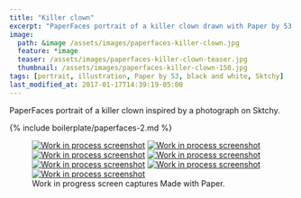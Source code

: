 ```yaml
---
title: "Killer clown"
excerpt: "PaperFaces portrait of a killer clown drawn with Paper by 53 on an iPad."
image: 
  path: &image /assets/images/paperfaces-killer-clown.jpg 
  feature: *image
  teaser: /assets/images/paperfaces-killer-clown-teaser.jpg
  thumbnail: /assets/images/paperfaces-killer-clown-150.jpg
tags: [portrait, illustration, Paper by 53, black and white, Sktchy]
last_modified_at: 2017-01-17T14:39:19-05:00
---
```


PaperFaces portrait of a killer clown inspired by a photograph on Sktchy.

{% include boilerplate/paperfaces-2.md %}

<figure class="third">
  <a href="/assets/images/paperfaces-killer-clown-process-1-lg.jpg"><img src="/assets/images/paperfaces-killer-clown-process-1-600.jpg" alt="Work in process screenshot"></a>
  <a href="/assets/images/paperfaces-killer-clown-process-2-lg.jpg"><img src="/assets/images/paperfaces-killer-clown-process-2-600.jpg" alt="Work in process screenshot"></a>
  <a href="/assets/images/paperfaces-killer-clown-process-3-lg.jpg"><img src="/assets/images/paperfaces-killer-clown-process-3-600.jpg" alt="Work in process screenshot"></a>
  <a href="/assets/images/paperfaces-killer-clown-process-4-lg.jpg"><img src="/assets/images/paperfaces-killer-clown-process-4-600.jpg" alt="Work in process screenshot"></a>
  <a href="/assets/images/paperfaces-killer-clown-process-5-lg.jpg"><img src="/assets/images/paperfaces-killer-clown-process-5-600.jpg" alt="Work in process screenshot"></a>
  <a href="/assets/images/paperfaces-killer-clown-process-6-lg.jpg"><img src="/assets/images/paperfaces-killer-clown-process-6-600.jpg" alt="Work in process screenshot"></a>
  <a href="/assets/images/paperfaces-killer-clown-process-7-lg.jpg"><img src="/assets/images/paperfaces-killer-clown-process-7-600.jpg" alt="Work in process screenshot"></a>
  <figcaption>Work in progress screen captures Made with Paper.</figcaption>
</figure>
